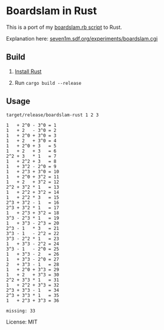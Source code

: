 # Boardslam in Rust

This is a port of my [boardslam.rb script](https://gist.github.com/seven1m/6a36782b93f10fa15a2fc381fd91bfb1) to Rust.

Explanation here: [seven1m.sdf.org/experiments/boardslam.cgi](http://seven1m.sdf.org/experiments/boardslam.cgi)

## Build

1. [Install Rust](https://rustup.rs/)

2. Run `cargo build --release`

## Usage

```
target/release/boardslam-rust 1 2 3

1   + 2^0 - 3^0 = 1
1   + 2   - 3^0 = 2
1   + 2^0 + 3^0 = 3
1   + 2   + 3^0 = 4
1   + 2^0 + 3   = 5
1   + 2   + 3   = 6
2^2 + 3   * 1   = 7
1   + 2^2 + 3   = 8
1   + 3^2 - 2^0 = 9
1   + 2^3 + 3^0 = 10
1   + 2^0 + 3^2 = 11
1   + 2   + 3^2 = 12
2^2 + 3^2 * 1   = 13
1   + 2^2 + 3^2 = 14
1   + 2^2 * 3   = 15
2^3 + 3^2 - 1   = 16
2^3 + 3^2 * 1   = 17
1   + 2^3 + 3^2 = 18
3^3 - 2^3 * 1   = 19
1   + 3^3 - 2^3 = 20
2^3 - 1   * 3   = 21
3^3 - 1   - 2^2 = 22
3^3 - 2^2 * 1   = 23
1   + 3^3 - 2^2 = 24
3^3 - 1   - 2^0 = 25
1   + 3^3 - 2   = 26
1   + 3^3 - 2^0 = 27
2   + 3^3 - 1   = 28
1   + 2^0 + 3^3 = 29
1   + 2   + 3^3 = 30
2^2 + 3^3 * 1   = 31
1   + 2^2 + 3^3 = 32
2^3 + 3^3 - 1   = 34
2^3 + 3^3 * 1   = 35
1   + 2^3 + 3^3 = 36

missing: 33
```

License: MIT
